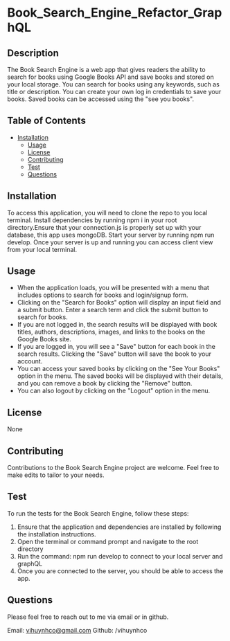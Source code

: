 # Book_Search_Engine_Refactor_GraphQL

## Description

 The Book Search Engine is a web app that gives readers the ability  to search for books using Google Books API and save books and stored on your local storage. You can search for books using any keywords, such as title or description.  You can create your own log in credentials to save your books.  Saved books can be accessed using the "see you books".  

## Table of Contents

- [Installation](#installation)
  - [Usage](#usage)
  - [License](#license)
  - [Contributing](#contributing)
  - [Test](#test)
  - [Questions](#questions)

## Installation

  To access this application, you will need to clone the repo to you local terminal.  Install dependencies by
  running npm i in your root directory.Ensure that your connection.js is properly set up with your database, this app uses mongoDB.  Start your server by running npm run develop.  Once your server is up and running you can access client view from your local terminal.
  
## Usage

- When the application loads, you will be presented with a menu that includes options to search for books and login/signup form.
- Clicking on the "Search for Books" option will display an input field and a submit button. Enter a search term and click the submit button to search for books.
- If you are not logged in, the search results will be displayed with book titles, authors, descriptions, images, and links to the books on the Google Books site.
- If you are logged in, you will see a "Save" button for each book in the search results. Clicking the "Save" button will save the book to your account.
- You can access your saved books by clicking on the "See Your Books" option in the menu. The saved books will be displayed with their details, and you can remove a book by clicking the "Remove" button.
- You can also logout by clicking on the "Logout" option in the menu.

## License

  None

## Contributing

  Contributions to the Book Search Engine project are welcome. Feel free to make edits to tailor to your needs.
  
## Test

 To run the tests for the Book Search Engine, follow these steps:

1. Ensure that the application and dependencies are installed by following the installation instructions.
2. Open the terminal or command prompt and navigate to the root directory
3. Run the command: npm run develop to connect to your local server and graphQL
4. Once you are connected to the server, you should  be able to access the app.

## Questions

Please feel free to reach out to me via email or in github.

Email: <vihuynhco@gmail.com>
Github: /vihuynhco
